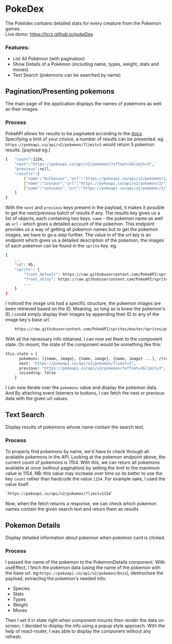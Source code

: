 # PokeDex
The Pokédex contains detailed stats for every creature from the Pokemon games.  
Live demo: https://tcrz.github.io/pokeDex
### Features:
- List All Pokémon (with pagination)
- Show Details of a Pokémon (including name, types, weight, stats and moves)
- Text Search (pokemons can be searched by name)  

## Pagination/Presenting pokemons
The main page of the application displays the names of pokemons as well as their images.

### Process
PokeAPI allows for results to be paginated according to the [docs](https://pokeapi.co/docs/v2#resource-listspagination-section).
Specifying a limit of your choice, a number of results can be presented. eg. `https://pokeapi.co/api/v2/pokemon/?limit=5` would return 5 pokemon results.
[payload eg.]

```bash
{   "count":1154,   
    "next":"https://pokeapi.co/api/v2/pokemon/?offset=3&limit=3",   
    "previous":null,
    "results":[
        {"name":"bulbasaur","url":"https://pokeapi.co/api/v2/pokemon/1/"},  
        {"name":"ivysaur","url":"https://pokeapi.co/api/v2/pokemon/2/"},  
        {"name":"venusaur","url":"https://pokeapi.co/api/v2/pokemon/3/"}
    ]
}
```

With the `next` and `previous` keys present in the payload, it makes it possible to get the next/previous batch of results if any.
The results key gives us a list of objects, each containing two keys. `name` - the pokemon name as well as `url` - which gives a detailed account of the pokemon.
This endpoint provides us a way of getting all pokemon names but to get the pokemon images, we have to go a step further. The value in of the url key is an endpoint which gives us a detailed description of the pokemon, the images of each pokemon can be found in the `sprite` key. eg.
```bash
{
    ...
    "id": 95,
    "sprite": {
        "front_default": https://raw.githubusercontent.com/PokeAPI/sprites/master/sprites/pokemon/95.png
        "front_shiny": https://raw.githubusercontent.com/PokeAPI/sprites/master/sprites/pokemon/shiny/95.png
        ...
    }
}
```
I noticed the image urls had a specific structure, the pokemon images are been retrieved based on the ID. Meaning, so long as is knew the pokemon's ID, i could simply display their images by appending their ID to any of the image key's base url.
```bash
    https://raw.githubusercontent.com/PokeAPI/sprites/master/sprites/pokemon/shiny/[pokemonID].png
```

With all the necessary info obtained, I can now set them to the component state. On mount, the state of the component would be something like this:
```bash
this.state = {
      pokemons: [{name, image}, {name, image}, {name, image} ...], //contains pokemon name and image
      next: "https://pokeapi.co/api/v2/pokemon/?limit=3",
      previous: "https://pokeapi.co/api/v2/pokemon/?offset=3&limit=3",
      isLoading: false
    }
```
I can now iterate over the `pokemons` value and display the pokemon data. And By attaching event listeners to buttons, I can fetch the next or previous data with the given url values.

## Text Search
Display results of pokemons whose name contain the search text.

### Process
To properly find pokemons by name, we'd have to check through all available pokemons in the API. Looking at the pokemon endpoint above, the current count of pokemons is 1154. With this, we can return all pokemons available at once (without pagination) by setting the limit to the maximum value ie 1154. 
NB: this value may increase over time so its better to use the key `count` rather than hardcode the value `1154`. For example sake, I used the value itself:
```bash
`https://pokeapi.co/api/v2/pokemon/?limit=1154`
```
Now, when the fetch returns a response, we can check which pokemon names contain the given search text and return them as results


## Pokemon Details
Display detailed information about pokemon when pokemon card is clicked.

### Process
I passed the name of the pokemon to the PokemonDetails component. With useEffect, I fetch the pokemon data (using the name of the pokemon with the base url. eg:`https://pokeapi.co/api/v2/pokemon/Onix`), destructure the payload, extracting the pokemon's needed info:  
- Species  
- Stats  
- Types  
- Weight  
- Moves  

Then I set it in state right when component mounts then render the data on screen.
I decided to display the info using a popup style approach. With the help of react-router, I was able to display the component without any refresh.